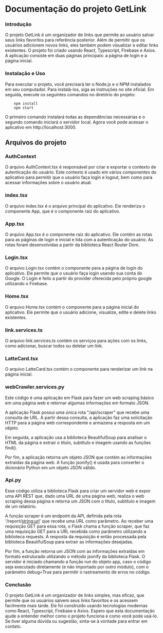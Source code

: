 # Documentação do projeto GetLink

### Introdução

  O projeto GetLink é um organizador de links que permite ao usuário salvar seus links favoritos para referência posterior. Além de permitir que os usuários adicionem novos links, eles também podem visualizar e editar links existentes. O projeto foi criado usando React, Typescript, Firebase e Axios. A aplicação consiste em duas páginas principais: a página de login e a página inicial.

### Instalação e Uso

Para executar o projeto, você precisará ter o Node.js e o NPM instalados em seu computador. Para instalá-los, siga as instruções no site oficial. Em seguida, execute os seguintes comandos no diretório do projeto:

        npm install
        npm start

O primeiro comando instalará todas as dependências necessárias e o segundo comando iniciará o servidor local. Agora você pode acessar o aplicativo em http://localhost:3000.

## Arquivos do projeto

### AuthContext

O arquivo AuthContext.tsx é responsável por criar e exportar o contexto de autenticação do usuário. Este contexto é usado em vários componentes do aplicativo para permitir que o usuário faça login e logout, bem como para acessar informações sobre o usuário atual.

### index.tsx

O arquivo index.tsx é o arquivo principal do aplicativo. Ele renderiza o componente App, que é o componente raiz do aplicativo.

### App.tsx

O arquivo App.tsx é o componente raiz do aplicativo. Ele contém as rotas para as páginas de login e inicial e lida com a autenticação do usuário. As rotas foram desenvolvidas a partir da biblioteca React Router Dom.

### Login.tsx

O arquivo Login.tsx contém o componente para a página de login do aplicativo. Ele permite que o usuário faça login usando sua conta do Google. O Login é feito a partir do provider oferecida pelo próprio google utilizando o Firebase.

### Home.tsx

O arquivo Home.tsx contém o componente para a página inicial do aplicativo. Ele permite que o usuário adicione, visualize, edite e delete links existentes.

### link.services.ts

O arquivo link.services.ts contém os serviços para ações com os links, como adicionar, buscar todos ou deletar um link.

### LatteCard.tsx

O arquivo LatteCard.tsx contém o componente para renderizar um link na página inicial.

### webCrawler.services.py 

Este código é uma aplicação em Flask para fazer um web scraping básico em uma página web e retornar algumas informações em formato JSON.

A aplicação Flask possui uma única rota "/api/scraper" que recebe uma consulta de URL. A partir dessa consulta, a aplicação faz uma solicitação HTTP para a página web correspondente e armazena a resposta em um objeto.

Em seguida, a aplicação usa a biblioteca BeautifulSoup para analisar o HTML da página e extrair o título, subtítulo e imagem usando as funções find().

Por fim, a aplicação retorna um objeto JSON que contém as informações extraídas da página web. A função jsonify() é usada para converter o dicionário Python em um objeto JSON válido.

### Api.py 

Esse código utiliza a biblioteca Flask para criar um servidor web e expor uma API REST que, dado uma URL de uma página web, realiza o web scraping dessa página e retorna um JSON com o título, subtítulo e imagem de um relatório.

A função scraper é um endpoint da API, definida pela rota '/report/<string:url>' que recebe uma URL como parâmetro. Ao receber uma requisição GET para essa rota, o Flask chama a função scraper, que faz uma requisição GET para a URL recebida como parâmetro utilizando a biblioteca requests. A resposta da requisição é então processada pela biblioteca BeautifulSoup para extrair as informações desejadas.

Por fim, a função retorna um JSON com as informações extraídas em formato estruturado utilizando o método jsonify da biblioteca Flask. O servidor é iniciado chamando a função run do objeto app, caso o código seja executado diretamente (e não importado por outro módulo), com o parâmetro debug=True para permitir o rastreamento de erros no código.

### Conclusão 

O projeto GetLink é um organizador de links simples, mas eficaz, que permite que os usuários salvem seus links favoritos e os acessem facilmente mais tarde. Ele foi construído usando tecnologias modernas como React, Typescript, Firebase e Axios. Espero que esta documentação ajude a entender melhor como o projeto funciona e como você pode usá-lo. Se tiver alguma dúvida ou sugestão, sinta-se à vontade para entrar em contato.





